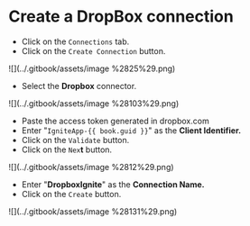 # Create a DropBox connection

* Click on the `Connections` tab.
* Click on the `Create Connection` button.

![](../.gitbook/assets/image %2825%29.png)

* Select the **Dropbox** connector.

![](../.gitbook/assets/image %28103%29.png)

* Paste the access token generated in dropbox.com
* Enter "`IgniteApp-{{ book.guid }}`" as the **Client Identifier.**
* Click on the `Validate` button.
* Click on the `Nex`**t** button.

![](../.gitbook/assets/image %2812%29.png)

* Enter "**DropboxIgnite**" as the **Connection Name.**
* Click on the `Create` button.

![](../.gitbook/assets/image %28131%29.png)

